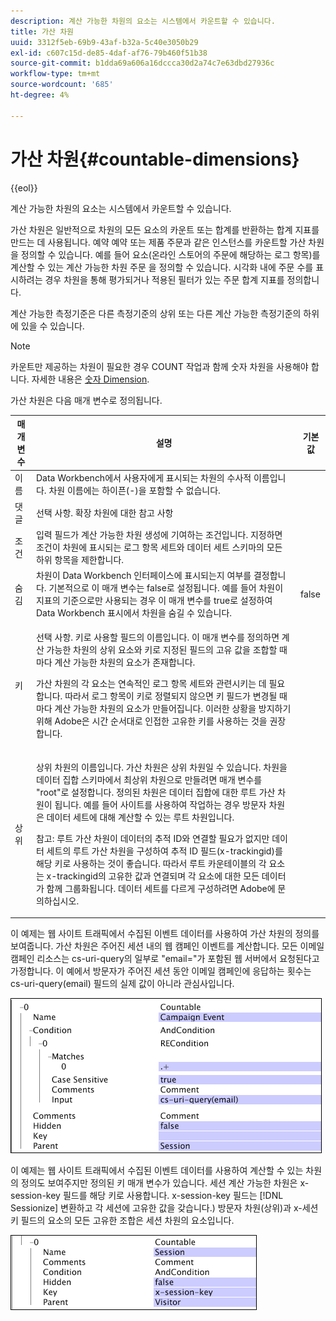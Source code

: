 ```yaml
---
description: 계산 가능한 차원의 요소는 시스템에서 카운트할 수 있습니다.
title: 가산 차원
uuid: 3312f5eb-69b9-43af-b32a-5c40e3050b29
exl-id: c607c15d-de85-4daf-af76-79b460f51b38
source-git-commit: b1dda69a606a16dccca30d2a74c7e63dbd27936c
workflow-type: tm+mt
source-wordcount: '685'
ht-degree: 4%

---
```


# 가산 차원{#countable-dimensions}

{{eol}}

계산 가능한 차원의 요소는 시스템에서 카운트할 수 있습니다.

가산 차원은 일반적으로 차원의 모든 요소의 카운트 또는 합계를 반환하는 합계 지표를 만드는 데 사용됩니다. 예약 예약 또는 제품 주문과 같은 인스턴스를 카운트할 가산 차원을 정의할 수 있습니다. 예를 들어 요소(온라인 스토어의 주문에 해당하는 로그 항목)를 계산할 수 있는 계산 가능한 차원 주문 을 정의할 수 있습니다. 시각화 내에 주문 수를 표시하려는 경우 차원을 통해 평가되거나 적용된 필터가 있는 주문 합계 지표를 정의합니다.

계산 가능한 측정기준은 다른 측정기준의 상위 또는 다른 계산 가능한 측정기준의 하위에 있을 수 있습니다.

>[!NOTE]
>
>카운트만 제공하는 차원이 필요한 경우 COUNT 작업과 함께 숫자 차원을 사용해야 합니다. 자세한 내용은 [숫자 Dimension](../../../../home/c-dataset-const-proc/c-ex-dim/c-types-ex-dim/c-num-dim.md#concept-8513b9afaff447c8b334410b565b91ed).

가산 차원은 다음 매개 변수로 정의됩니다.

<table id="table_9F3F093F5B074EA68CA4DCE731161F6C"> 
 <thead> 
  <tr> 
   <th colname="col1" class="entry"> 매개 변수 </th> 
   <th colname="col2" class="entry"> 설명 </th> 
   <th colname="col3" class="entry"> 기본값 </th> 
  </tr> 
 </thead>
 <tbody> 
  <tr> 
   <td colname="col1"> 이름 </td> 
   <td colname="col2"> Data Workbench에서 사용자에게 표시되는 차원의 수사적 이름입니다. 차원 이름에는 하이픈(-)을 포함할 수 없습니다. </td> 
   <td colname="col3"> </td> 
  </tr> 
  <tr> 
   <td colname="col1"> 댓글 </td> 
   <td colname="col2"> 선택 사항. 확장 차원에 대한 참고 사항 </td> 
   <td colname="col3"> </td> 
  </tr> 
  <tr> 
   <td colname="col1"> 조건 </td> 
   <td colname="col2"> 입력 필드가 계산 가능한 차원 생성에 기여하는 조건입니다. 지정하면 조건이 차원에 표시되는 로그 항목 세트와 데이터 세트 스키마의 모든 하위 항목을 제한합니다. </td> 
   <td colname="col3"> </td> 
  </tr> 
  <tr> 
   <td colname="col1"> 숨김 </td> 
   <td colname="col2"> 차원이 Data Workbench 인터페이스에 표시되는지 여부를 결정합니다. 기본적으로 이 매개 변수는 false로 설정됩니다. 예를 들어 차원이 지표의 기준으로만 사용되는 경우 이 매개 변수를 true로 설정하여 Data Workbench 표시에서 차원을 숨길 수 있습니다. </td> 
   <td colname="col3"> false </td> 
  </tr> 
  <tr> 
   <td colname="col1"> 키 </td> 
   <td colname="col2"> <p>선택 사항. 키로 사용할 필드의 이름입니다. 이 매개 변수를 정의하면 계산 가능한 차원의 상위 요소와 키로 지정된 필드의 고유 값을 조합할 때마다 계산 가능한 차원의 요소가 존재합니다. </p> <p> 가산 차원의 각 요소는 연속적인 로그 항목 세트와 관련시키는 데 필요합니다. 따라서 로그 항목이 키로 정렬되지 않으면 키 필드가 변경될 때마다 계산 가능한 차원의 요소가 만들어집니다. 이러한 상황을 방지하기 위해 Adobe은 시간 순서대로 인접한 고유한 키를 사용하는 것을 권장합니다. </p> </td> 
   <td colname="col3"> </td> 
  </tr> 
  <tr> 
   <td colname="col1"> 상위 </td> 
   <td colname="col2"> <p>상위 차원의 이름입니다. 가산 차원은 상위 차원일 수 있습니다. 차원을 데이터 집합 스키마에서 최상위 차원으로 만들려면 매개 변수를 "root"로 설정합니다. 정의된 차원은 데이터 집합에 대한 루트 가산 차원이 됩니다. 예를 들어 사이트를 사용하여 작업하는 경우 방문자 차원은 데이터 세트에 대해 계산할 수 있는 루트 차원입니다. </p> <p> <p>참고: 루트 가산 차원이 데이터의 추적 ID와 연결할 필요가 없지만 데이터 세트의 루트 가산 차원을 구성하여 추적 ID 필드(x-trackingid)를 해당 키로 사용하는 것이 좋습니다. 따라서 루트 카운테이블의 각 요소는 x-trackingid의 고유한 값과 연결되며 각 요소에 대한 모든 데이터가 함께 그룹화됩니다. 데이터 세트를 다르게 구성하려면 Adobe에 문의하십시오. </p> </p> </td> 
   <td colname="col3"> </td> 
  </tr> 
 </tbody> 
</table>

이 예제는 웹 사이트 트래픽에서 수집된 이벤트 데이터를 사용하여 가산 차원의 정의를 보여줍니다. 가산 차원은 주어진 세션 내의 웹 캠페인 이벤트를 계산합니다. 모든 이메일 캠페인 리소스는 cs-uri-query의 일부로 &quot;email=&quot;가 포함된 웹 서버에서 요청된다고 가정합니다. 이 예에서 방문자가 주어진 세션 동안 이메일 캠페인에 응답하는 횟수는 cs-uri-query(email) 필드의 실제 값이 아니라 관심사입니다.

![](assets/cfg_Transformation_Dim_Countable.png)

이 예제는 웹 사이트 트래픽에서 수집된 이벤트 데이터를 사용하여 계산할 수 있는 차원의 정의도 보여주지만 정의된 키 매개 변수가 있습니다. 세션 계산 가능한 차원은 x-session-key 필드를 해당 키로 사용합니다. x-session-key 필드는 [!DNL Sessionize] 변환하고 각 세션에 고유한 값을 갖습니다.) 방문자 차원(상위)과 x-세션 키 필드의 요소의 모든 고유한 조합은 세션 차원의 요소입니다.

![](assets/cfg_Transformation_Dim_Countable2.png)

